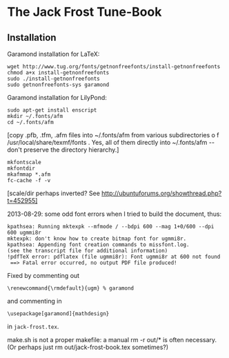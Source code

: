 The Jack Frost Tune-Book
========================

Installation
------------

Garamond installation for LaTeX: 

    wget http://www.tug.org/fonts/getnonfreefonts/install-getnonfreefonts
    chmod a+x install-getnonfreefonts
    sudo ./install-getnonfreefonts
    sudo getnonfreefonts-sys garamond


Garamond installation for LilyPond:

    sudo apt-get install enscript
    mkdir ~/.fonts/afm
    cd ~/.fonts/afm

[copy .pfb, .tfm, .afm files into ~/.fonts/afm from various subdirectories o    f /usr/local/share/texmf/fonts . Yes, all of them directly into ~/.fonts/afm -- don't preserve the directory hierarchy.]

    mkfontscale
    mkfontdir
    mkafmmap *.afm
    fc-cache -f -v

[scale/dir perhaps inverted? See http://ubuntuforums.org/showthread.php?t=452955]

2013-08-29:  some odd font errors when I tried to build the document, thus:

    kpathsea: Running mktexpk --mfmode / --bdpi 600 --mag 1+0/600 --dpi 600 ugmmi8r
    mktexpk: don't know how to create bitmap font for ugmmi8r.
    kpathsea: Appending font creation commands to missfont.log.
    (see the transcript file for additional information)
    !pdfTeX error: pdflatex (file ugmmi8r): Font ugmmi8r at 600 not found
     ==> Fatal error occurred, no output PDF file produced!

Fixed by commenting out

    \renewcommand{\rmdefault}{ugm} % garamond

and commenting in

    \usepackage[garamond]{mathdesign}

in `jack-frost.tex`.


make.sh is not a proper makefile: a manual rm -r out/* is often necessary. (Or
perhaps just rm out/jack-frost-book.tex sometimes?)

